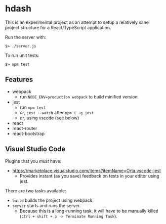# hdash

This is an experimental project as an attempt to setup a relatively sane project structure for a
React/TypeScript application.

Run the server with:

```
$> ./server.js
```

To run unit tests:

```
$> npm test
```

## Features

* webpack
  * run `NODE_ENV=production webpack` to build minified version.
* jest
  * run `npm test`
  * _or_, `jest --watch` after `npm i -g jest`
  * _or_, using vscode (see below)
* react
* react-router
* react-bootstrap

## Visual Studio Code

Plugins that you _must_ have:

* https://marketplace.visualstudio.com/items?itemName=Orta.vscode-jest
  * Provides instant (as you save) feedback on tests in your editor using jest.

There are two tasks available:

* `build` builds the project using webpack.
* `server` starts and runs the server.
  * Because this is a long-running task, it will have to be manually killed (`ctrl + shift + p ->
      Terminate Running Task`).
